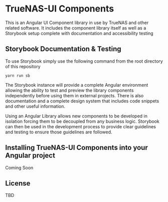 # TrueNAS-UI Components

This is an Angular UI Component library in use by TrueNAS and other related software. It includes the component library itself as well as a Storybook setup complete with documentation and accessibility testing

## Storybook Documentation & Testing

To use Storybook simply use the following command from the root directory of this repository

```
yarn run sb
```

The Storybook instance will provide a complete Angular environment allowing the ability to test and preview the library components independently before using them in external projects. There is also documentation and a complete design system that includes code snippets and other useful information.

Using an Angular Library allows new components to be developed in isolation forcing them to be decoupled from any business logic. Storybook can then be used in the development process to provide clear guidelines and testing to ensure those guidelines are followed.

## Installing TrueNAS-UI Components into your Angular project

Coming Soon

## License

TBD
